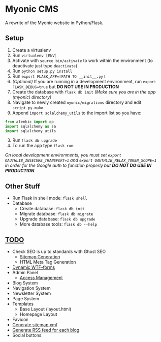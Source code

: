 # Myonic CMS
A rewrite of the Myonic website in Python/Flask.

## Setup
1. Create a virtualenv
  1. Run `virtualenv [ENV]`
  2. Activate with `source bin/activate` to work within the environment (to deactivate just type `deactivate`)
2. Run `python setup.py install`
3. Run `export FLASK_APP=[PATH TO __init__.py]`
4. *(Optional)* If you are running in a development environment, run `export FLASK_DEBUG=true` but **DO NOT USE IN PRODUCTION**
6. Create the database with `flask db init` *(Make sure you are in the app (myonic) directory)*
  1. Navigate to newly created `myonic/migrations` directory and edit `script.py.mako`
  2. Append `import sqlalchemy_utils` to the import list so you have:
  ```python
  from alembic import op
  import sqlalchemy as sa
  import sqlalchemy_utils
  ```
  3. Run `flask db upgrade`
7. To run the app type `flask run`

*On local development environments, you must set `export OAUTHLIB_INSECURE_TRANSPORT=1` and `export OAUTHLIB_RELAX_TOKEN_SCOPE=1` in order for the Google auth to function properly but* ***DO NOT DO USE IN PRODUCTION***

## Other Stuff
* Run Flask in shell mode: `flask shell`
* Database
  * Create database: `flask db init`
  * Migrate database: `flask db migrate`
  * Upgrade database: `flask db upgrade`
  * More database tools: `flask db --help`

## [TODO](https://docs.google.com/a/myonictechnologies.com/document/d/1GB5TynLs-_GnDuHKx0f23URxWyeD57Hy477ZhmzysFE/edit?usp=sharing)
* Check SEO is up to standards with Ghost SEO
  * [Sitemap Generation](https://pythonprogramming.net/flask-seo-tutorial/)
  * HTML Meta Tag Generation
* [Dynamic WTF-forms](https://stackoverflow.com/questions/22203159/generate-a-dynamic-form-using-flask-wtf-and-sqlalchemy)
* Admin Panel
  * [Access Management](http://pythonhosted.org/Flask-Principal/)
* Blog System
* Navigation System
* Newsletter System
* Page System
* Templates
  * Base Layout (layout.html)
  * Homepage Layout
* Favicon
* [Generate sitemap.xml](http://flask.pocoo.org/snippets/108/)
* [Generate RSS feed for each blog](http://flask.pocoo.org/snippets/10/)
* Social buttons
